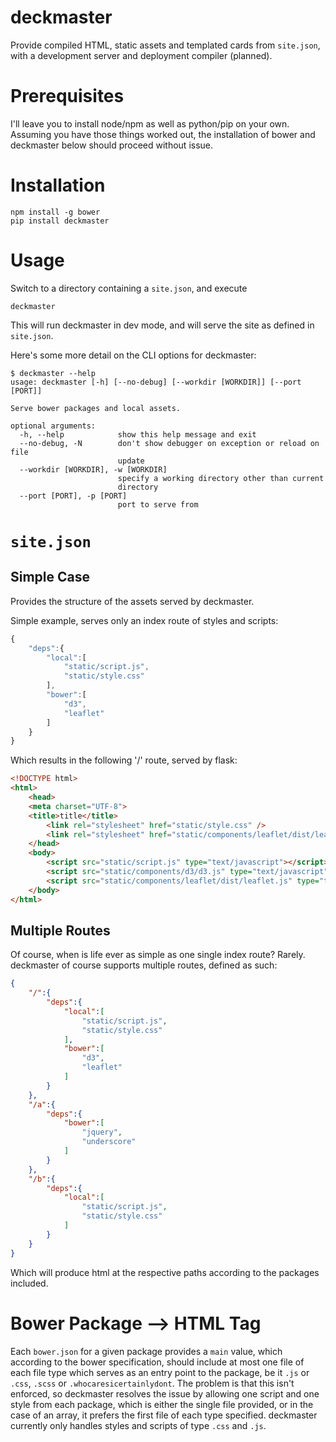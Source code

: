 # deckmaster

Provide compiled HTML, static assets and templated cards from `site.json`, with
a development server and deployment compiler (planned).

Prerequisites
==============

I'll leave you to install node/npm as well as python/pip on your own.  Assuming
you have those things worked out, the installation of bower and deckmaster below
should proceed without issue.

Installation
==============

	npm install -g bower
	pip install deckmaster

Usage
=======

Switch to a directory containing a `site.json`, and execute

	deckmaster

This will run deckmaster in dev mode, and will serve the site as defined in
`site.json`.

Here's some more detail on the CLI options for deckmaster:

	$ deckmaster --help
	usage: deckmaster [-h] [--no-debug] [--workdir [WORKDIR]] [--port [PORT]]

	Serve bower packages and local assets.

	optional arguments:
	  -h, --help            show this help message and exit
	  --no-debug, -N        don't show debugger on exception or reload on file
	                        update
	  --workdir [WORKDIR], -w [WORKDIR]
	                        specify a working directory other than current
	                        directory
	  --port [PORT], -p [PORT]
	                        port to serve from

`site.json`
=============

Simple Case
------------

Provides the structure of the assets served by deckmaster.

Simple example, serves only an index route of styles and scripts:

```javascript	
{
    "deps":{
    	"local":[ 
    		"static/script.js",
    		"static/style.css"
    	],
        "bower":[
    		"d3",
			"leaflet"
		]
	}
}
```

Which results in the following '/' route, served by flask:

```html
<!DOCTYPE html>
<html>
    <head>
    <meta charset="UTF-8">
    <title>title</title>
        <link rel="stylesheet" href="static/style.css" />
        <link rel="stylesheet" href="static/components/leaflet/dist/leaflet.css" />
    </head>
    <body>
        <script src="static/script.js" type="text/javascript"></script>
        <script src="static/components/d3/d3.js" type="text/javascript"></script>
        <script src="static/components/leaflet/dist/leaflet.js" type="text/javascript"></script>
    </body>
</html>
```

Multiple Routes
----------------

Of course, when is life ever as simple as one single index route?  Rarely.
deckmaster of course supports multiple routes, defined as such:

```json
{
    "/":{
        "deps":{
            "local":[ 
                "static/script.js",
                "static/style.css"
            ],
            "bower":[
                "d3",
                "leaflet"
            ]
        }
    },
    "/a":{
        "deps":{
            "bower":[
                "jquery",
                "underscore"
            ]
        }
    },
    "/b":{
        "deps":{
            "local":[
                "static/script.js",
                "static/style.css"
            ]
        }
    }
}
```

Which will produce html at the respective paths according to the packages
included.

Bower Package --> HTML Tag
======================================

Each `bower.json` for a given package provides a `main` value, which according
to the bower specification, should include at most one file of each file type
which serves as an entry point to the package, be it `.js` or `.css`, `.scss` or
`.whocaresicertainlydont`.  The problem is that this isn't enforced, so 
deckmaster resolves the issue by allowing one script and one style from each
package, which is either the single file provided, or in the case of an array,
it prefers the first file of each type specified.  deckmaster currently only
handles styles and scripts of type `.css` and `.js`.
